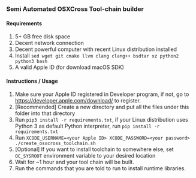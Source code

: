 ### Semi Automated OSXCross Tool-chain builder

#### Requirements
1. 5+ GB free disk space
2. Decent network connection
3. Decent powerful computer with recent Linux distribution installed
4. Install `sed wget git cmake llvm clang clang++ bsdtar xz python2 python3 bash`
5. A valid Apple ID (for download macOS SDK)

#### Instructions / Usage
1. Make sure your Apple ID registered in Developer program, if not, go to https://developer.apple.com/download/ to register.
2. [Recommended] Create a new directory and put all the files under this folder into that directory
3. Run `pip3 install -r requirements.txt`, if your Linux distribution uses Python 3 as default Python interpreter, run `pip install -r requirements.txt`
4. Run `XCODE_USERNAME=<your Apple ID> XCODE_PASSWORD=<your password> ./create_osxcross_toolchain.sh`
5. [Optional] If you want to install toolchain to somewhere else, set `OC_SYSROOT` environment variable to your desired location
6. Wait for ~1 hour and your tool chain will be built.
7. Run the commands that you are told to run to install runtime libraries.
